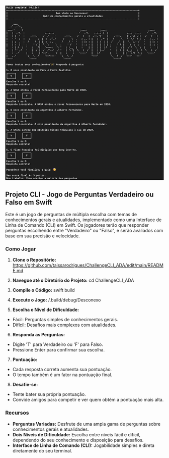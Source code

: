 

![fotogame](https://github.com/taissarodrigues/ChallengeCLI_ADA/blob/main/terminal)

## Projeto CLI - Jogo de Perguntas Verdadeiro ou Falso em Swift

Este é um jogo de perguntas de múltipla escolha com temas de conhecimentos gerais e atualidades, implementado como uma Interface de Linha de Comando (CLI) em Swift. Os jogadores terão que responder perguntas escolhendo entre "Verdadeiro" ou "Falso", e serão avaliados com base em sua precisão e velocidade.

### Como Jogar

1. **Clone o Repositório:**
https://github.com/taissarodrigues/ChallengeCLI_ADA/edit/main/README.md


2. **Navegue até o Diretório do Projeto:**
cd ChallengeCLI_ADA

3. **Compile o Código:**
swift build

4. **Execute o Jogo:**
/.build/debug/Desconexo

5. **Escolha o Nível de Dificuldade:**
- Fácil: Perguntas simples de conhecimentos gerais.
- Difícil: Desafios mais complexos com atualidades.

6. **Responda as Perguntas:**
- Digite 'T' para Verdadeiro ou 'F' para Falso.
- Pressione Enter para confirmar sua escolha.

7. **Pontuação:**
- Cada resposta correta aumenta sua pontuação.
- O tempo também é um fator na pontuação final.

8. **Desafie-se:**
- Tente bater sua própria pontuação.
- Convide amigos para competir e ver quem obtém a pontuação mais alta.

### Recursos

- **Perguntas Variadas:** Desfrute de uma ampla gama de perguntas sobre conhecimentos gerais e atualidades.
- **Dois Níveis de Dificuldade:** Escolha entre níveis fácil e difícil, dependendo do seu conhecimento e disposição para desafios.
- **Interface de Linha de Comando (CLI):** Jogabilidade simples e direta diretamente do seu terminal.
